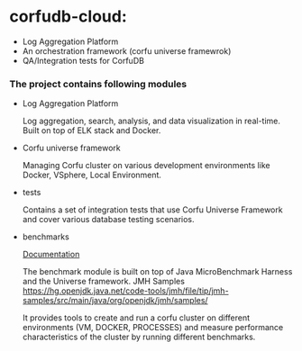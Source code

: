 # corfudb-cloud:
 - Log Aggregation Platform
 - An orchestration framework (corfu universe framewrok)
 - QA/Integration tests for CorfuDB 

### The project contains following modules
 - Log Aggregation Platform
   
   Log aggregation, search, analysis, and data visualization in real-time. Built on top of ELK stack and Docker.
   
 - Corfu universe framework
   
   Managing Corfu cluster on various development environments like Docker, VSphere, Local Environment.  
   
 - tests
   
   Contains a set of integration tests that use Corfu Universe Framework and cover various database testing scenarios.
 
 - benchmarks 
   
   [Documentation](benchmarks/docs)

   The benchmark module is built on top of Java MicroBenchmark Harness and the Universe framework.
   JMH Samples https://hg.openjdk.java.net/code-tools/jmh/file/tip/jmh-samples/src/main/java/org/openjdk/jmh/samples/

   It provides tools to create and run a corfu cluster on different environments (VM, DOCKER, PROCESSES)
   and measure performance characteristics of the cluster by running different benchmarks.
